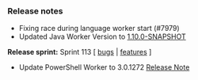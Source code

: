 ### Release notes
<!-- Please add your release notes in the following format:
- My change description (#PR)
-->
- Fixing race during language worker start (#7979)
- Updated Java Worker Version to [1.10.0-SNAPSHOT](https://github.com/Azure/azure-functions-java-worker/releases/tag/1.10.0-SNAPSHOT)

**Release sprint:** Sprint 113
[ [bugs](https://github.com/Azure/azure-functions-host/issues?q=is%3Aissue+milestone%3A%22Functions+Sprint+113%22+label%3Abug+is%3Aclosed) | [features](https://github.com/Azure/azure-functions-host/issues?q=is%3Aissue+milestone%3A%22Functions+Sprint+113%22+label%3Afeature+is%3Aclosed) ]
- Update PowerShell Worker to 3.0.1272 [Release Note](https://github.com/Azure/azure-functions-powershell-worker/releases/tag/v3.0.1272)